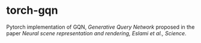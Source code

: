 # torch-gqn

Pytorch implementation of GQN, *Generative Query Network* proposed in the paper *Neural scene representation and rendering, Eslami et al., Science*.
